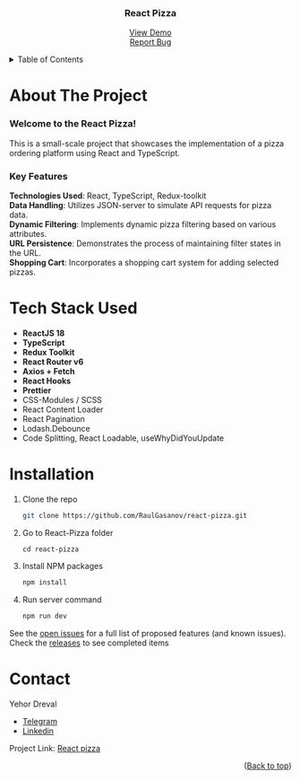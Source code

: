 <div id="top"></div>

<!-- PROJECT LOGO -->
<br />
<div align="center">

<h3 align="center">React Pizza</h3>

  <p align="center">
    <a href="https://raulgasanov.github.io/react-pizza/">View Demo</a> 
    <br/>
    <a href="https://github.com/RaulGasanov/react-pizza/issues">Report Bug</a>

  </p>
</div>

<!-- TABLE OF CONTENTS -->
<details>
  <summary>Table of Contents</summary>
  <ol>
   <li>
      <a href="#about-the-project">About The Project</a>
    </li>
    <li><a href="#stack">Stack</a></li>   
    <li><a href="#instalation">Installation</a></li>
    <li><a href="#contact">Contact</a></li>
  </ol>
</details>

<!-- ABOUT THE PROJECT -->

# About The Project

### Welcome to the React Pizza!

This is a small-scale project that showcases the implementation of a pizza ordering platform using React and TypeScript.

### Key Features

**Technologies Used**: React, TypeScript, Redux-toolkit  
**Data Handling**: Utilizes JSON-server to simulate API requests for pizza data.  
**Dynamic Filtering**: Implements dynamic pizza filtering based on various attributes.  
**URL Persistence**: Demonstrates the process of maintaining filter states in the URL.  
**Shopping Cart**: Incorporates a shopping cart system for adding selected pizzas.

<div id="stack"></div>

# Tech Stack Used

- **ReactJS 18**
- **TypeScript**
- **Redux Toolkit**
- **React Router v6**
- **Axios + Fetch**
- **React Hooks**
- **Prettier**
- CSS-Modules / SCSS
- React Content Loader
- React Pagination
- Lodash.Debounce
- Code Splitting, React Loadable, useWhyDidYouUpdate
<!-- GETTING STARTED -->

<div id="instalation"></div>

# Installation

1. Clone the repo
   ```sh
   git clone https://github.com/RaulGasanov/react-pizza.git
   ```
2. Go to React-Pizza folder
   ```
   cd react-pizza
   ```
3. Install NPM packages
   ```sh
   npm install
   ```
4. Run server command
   ```sh
   npm run dev
   ```

See the [open issues](https://github.com/RaulGasanov/react-pizza/issues) for a full list of proposed features (and known issues).  
Check the [releases](https://github.com/RaulGasanov/react-pizza/releases) to see completed items

<!-- CONTACT -->

# Contact

Yehor Dreval

- [Telegram](https://t.me/raulgasanov)
- [Linkedin](https://www.linkedin.com/in/raul-gasanov)

Project Link: [React pizza](https://github.com/RaulGasanov/react-pizza/)

<p align="right">(<a href="#top">Back to top</a>)</p>
